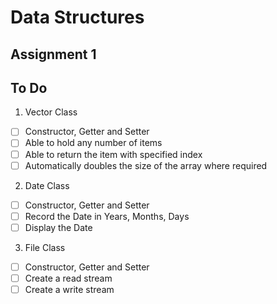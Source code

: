 # Data Structures
## Assignment 1

## To Do
1. Vector Class
- [ ] Constructor, Getter and Setter
- [ ] Able to hold any number of items
- [ ] Able to return the item with specified index
- [ ] Automatically doubles the size of the array where required
2. Date Class
- [ ] Constructor, Getter and Setter
- [ ] Record the Date in Years, Months, Days 
- [ ] Display the Date
3. File Class
- [ ] Constructor, Getter and Setter
- [ ] Create a read stream
- [ ] Create a write stream
